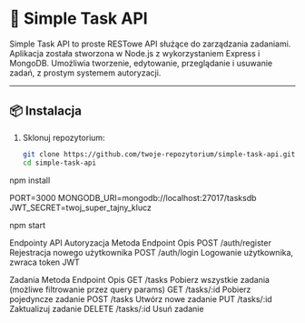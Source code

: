 # 📝 Simple Task API

Simple Task API to proste RESTowe API służące do zarządzania zadaniami. Aplikacja została stworzona w Node.js z wykorzystaniem Express i MongoDB. Umożliwia tworzenie, edytowanie, przeglądanie i usuwanie zadań, z prostym systemem autoryzacji.

---

## 📦 Instalacja

1. Sklonuj repozytorium:
   ```bash
   git clone https://github.com/twoje-repozytorium/simple-task-api.git
   cd simple-task-api

npm install

PORT=3000
MONGODB_URI=mongodb://localhost:27017/tasksdb
JWT_SECRET=twoj_super_tajny_klucz

npm start

Endpointy API
Autoryzacja
Metoda	Endpoint	Opis
POST	/auth/register	Rejestracja nowego użytkownika
POST	/auth/login	Logowanie użytkownika, zwraca token JWT

Zadania
Metoda	Endpoint	Opis
GET	/tasks	Pobierz wszystkie zadania (możliwe filtrowanie przez query params)
GET	/tasks/:id	Pobierz pojedyncze zadanie
POST	/tasks	Utwórz nowe zadanie
PUT	/tasks/:id	Zaktualizuj zadanie
DELETE	/tasks/:id	Usuń zadanie
